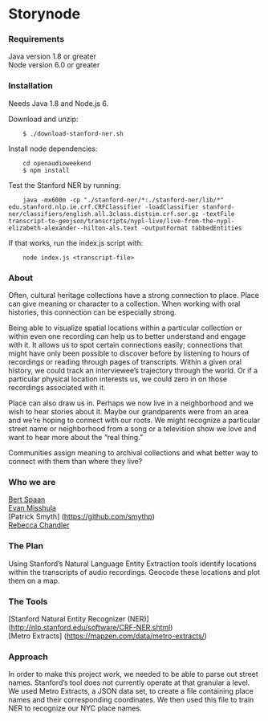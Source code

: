 # Storynode

### Requirements

Java version 1.8 or greater  
Node version 6.0 or greater  

### Installation

Needs Java 1.8 and Node.js 6.

Download and unzip:

		$ ./download-stanford-ner.sh

Install node dependencies:

		cd openaudioweekend
		$ npm install

Test the Stanford NER by running:

		java -mx600m -cp "./stanford-ner/*:./stanford-ner/lib/*" edu.stanford.nlp.ie.crf.CRFClassifier -loadClassifier stanford-ner/classifiers/english.all.3class.distsim.crf.ser.gz -textFile transcript-to-geojson/transcripts/nypl-live/live-from-the-nypl-elizabeth-alexander--hilton-als.text -outputFormat tabbedEntities

If that works, run the index.js script with:

		node index.js <transcript-file>

### About

Often, cultural heritage collections have a strong connection to place. Place can give meaning or character to a collection. When working with oral histories, this connection can be especially strong.

Being able to visualize spatial locations within a particular collection or within even one recording can help us to better understand and engage with it. It allows us to spot certain connections easily; connections that might have only been possible to discover before by listening to hours of recordings or reading through pages of transcripts. Within a given oral history, we could track an interviewee’s trajectory through the world. Or if a particular physical location interests us, we could zero in on those recordings associated with it.

Place can also draw us in. Perhaps we now live in a neighborhood and we wish to hear stories about it. Maybe our grandparents were from an area and we’re hoping to connect with our roots. We might recognize a particular street name or neighborhood from a song or a television show we love and want to hear more about the “real thing.”

Communities assign meaning to archival collections and what better way to connect with them than where they live?

### Who we are

[Bert Spaan](https://github.com/bertspaan)  
[Evan Misshula](https://github.com/EvanMisshula)  
[Patrick Smyth] (https://github.com/smythp)  
[Rebecca Chandler](https://github.com/rebschandler)  


### The Plan

Using Stanford’s Natural Language Entity Extraction tools identify locations within the transcripts of audio recordings. Geocode these locations and plot them on a map.

### The Tools

[Stanford Natural Entity Recognizer (NER)] (http://nlp.stanford.edu/software/CRF-NER.shtml)   
[Metro Extracts] (https://mapzen.com/data/metro-extracts/)  

### Approach

In order to make this project work, we needed to be able to parse out street names. Stanford’s tool does not currently operate at that granular a level. We used Metro Extracts, a JSON data set, to create a file containing place names and their corresponding coordinates. We then used this file to train NER to recognize our NYC place names.
